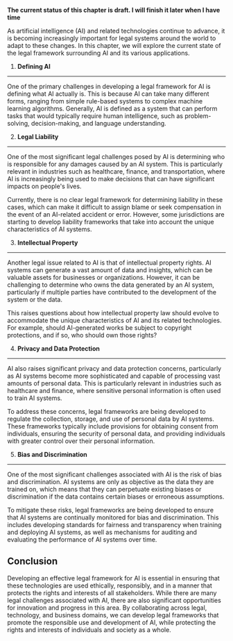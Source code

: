 **The current status of this chapter is draft. I will finish it later when I have time**

As artificial intelligence (AI) and related technologies continue to advance, it is becoming increasingly important for legal systems around the world to adapt to these changes. In this chapter, we will explore the current state of the legal framework surrounding AI and its various applications.

1. **Defining AI**
------------------

One of the primary challenges in developing a legal framework for AI is defining what AI actually is. This is because AI can take many different forms, ranging from simple rule-based systems to complex machine learning algorithms. Generally, AI is defined as a system that can perform tasks that would typically require human intelligence, such as problem-solving, decision-making, and language understanding.

2. **Legal Liability**
----------------------

One of the most significant legal challenges posed by AI is determining who is responsible for any damages caused by an AI system. This is particularly relevant in industries such as healthcare, finance, and transportation, where AI is increasingly being used to make decisions that can have significant impacts on people's lives.

Currently, there is no clear legal framework for determining liability in these cases, which can make it difficult to assign blame or seek compensation in the event of an AI-related accident or error. However, some jurisdictions are starting to develop liability frameworks that take into account the unique characteristics of AI systems.

3. **Intellectual Property**
----------------------------

Another legal issue related to AI is that of intellectual property rights. AI systems can generate a vast amount of data and insights, which can be valuable assets for businesses or organizations. However, it can be challenging to determine who owns the data generated by an AI system, particularly if multiple parties have contributed to the development of the system or the data.

This raises questions about how intellectual property law should evolve to accommodate the unique characteristics of AI and its related technologies. For example, should AI-generated works be subject to copyright protections, and if so, who should own those rights?

4. **Privacy and Data Protection**
----------------------------------

AI also raises significant privacy and data protection concerns, particularly as AI systems become more sophisticated and capable of processing vast amounts of personal data. This is particularly relevant in industries such as healthcare and finance, where sensitive personal information is often used to train AI systems.

To address these concerns, legal frameworks are being developed to regulate the collection, storage, and use of personal data by AI systems. These frameworks typically include provisions for obtaining consent from individuals, ensuring the security of personal data, and providing individuals with greater control over their personal information.

5. **Bias and Discrimination**
------------------------------

One of the most significant challenges associated with AI is the risk of bias and discrimination. AI systems are only as objective as the data they are trained on, which means that they can perpetuate existing biases or discrimination if the data contains certain biases or erroneous assumptions.

To mitigate these risks, legal frameworks are being developed to ensure that AI systems are continually monitored for bias and discrimination. This includes developing standards for fairness and transparency when training and deploying AI systems, as well as mechanisms for auditing and evaluating the performance of AI systems over time.

Conclusion
----------

Developing an effective legal framework for AI is essential in ensuring that these technologies are used ethically, responsibly, and in a manner that protects the rights and interests of all stakeholders. While there are many legal challenges associated with AI, there are also significant opportunities for innovation and progress in this area. By collaborating across legal, technology, and business domains, we can develop legal frameworks that promote the responsible use and development of AI, while protecting the rights and interests of individuals and society as a whole.
